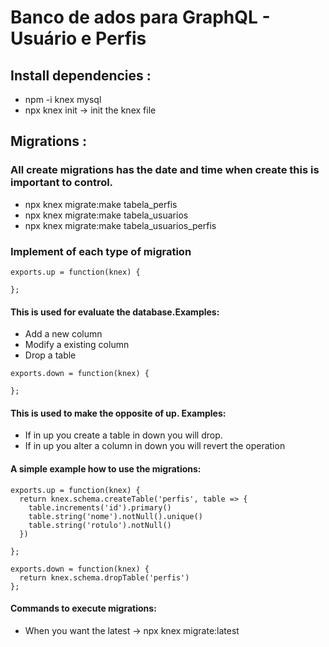 # Banco de ados para GraphQL - Usuário e Perfis

## Install dependencies :
- npm -i knex mysql
- npx knex init -> init the knex file

## Migrations :
### All create migrations has the date and time when create this is important to control. 
- npx knex migrate:make tabela_perfis
- npx knex migrate:make tabela_usuarios
- npx knex migrate:make tabela_usuarios_perfis

### Implement of each type of migration
```
exports.up = function(knex) {
  
};
```
#### This is used for evaluate the database.Examples:
- Add a new column 
- Modify a existing column
- Drop a table

```
exports.down = function(knex) {
  
};
```
#### This is used to make the opposite of up. Examples:
- If in up you create a table in down you will drop.
- If in up you alter a column in down you will revert the operation

#### A simple example how to use the migrations:
```
exports.up = function(knex) {
  return knex.schema.createTable('perfis', table => {
    table.increments('id').primary()
    table.string('nome').notNull().unique()
    table.string('rotulo').notNull()
  })
  
};

exports.down = function(knex) {
  return knex.schema.dropTable('perfis')
};
```
#### Commands to execute migrations:
- When you want the latest -> npx knex migrate:latest